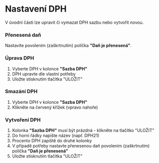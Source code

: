 # Nastavení DPH

V úvodní části lze upravit či vymazat DPH sazbu nebo vytvořit novou.

### Přenesená daň

Nastavíte povolením (zaškrtnutím) políčka **"Daň je přenesená"**.

### Úprava DPH

1. Vyberte DPH v kolonce **"Sazba DPH"**
2. DPH upravte dle vlastní potřeby
3. Uložte stisknutím tlačítka "ULOŽIT"

### Smazání DPH

1. Vyberte DPH v kolonce **"Sazba DPH"**
2. Klikněte na červený křížek (vpravo nahoře)

### Vytvoření DPH

1. Kolonka **"Sazba DPH"** musí být prázdná - klikněte na tlačítko "ULOŽIT"
2. Do horní řádky napište název (např. DPH21)
3. Procento DPH zapiště do druhé kolonky
4. V případě potřeby nastavte přenesenou daň povolením (zaškrtnutím) políčka **"Daň je přenesená"**
5. Uložte stisknutím tlačítka "ULOŽIT"
